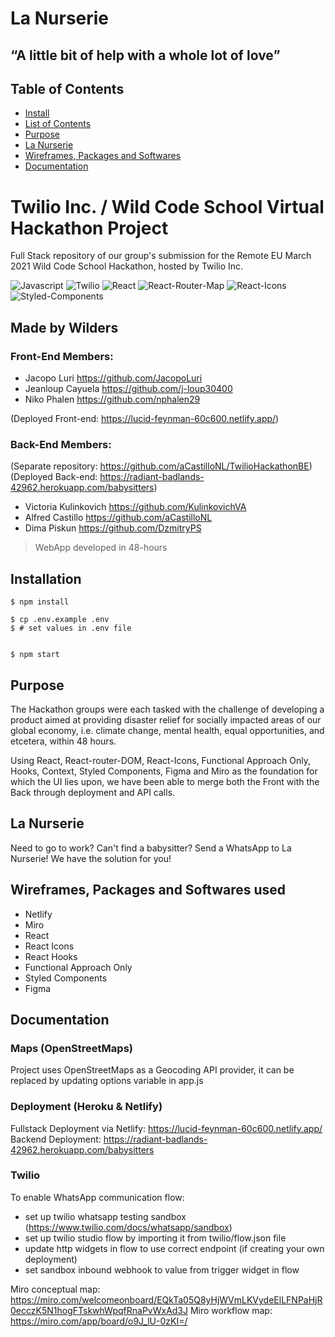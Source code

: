 # La Nurserie

## “A little bit of help with a whole lot of love”


## Table of Contents

- [Install](#install)
- [List of Contents](#list-of-contents)
- [Purpose](#purpose)
- [La Nurserie](#la-nurserie)
- [Wireframes, Packages and Softwares](#wireframes-packages-and-softwares-used)
- [Documentation](#documentation)

# Twilio Inc. / Wild Code School Virtual Hackathon Project

Full Stack repository of our group's submission for the Remote EU March 2021 Wild Code School Hackathon, hosted by Twilio Inc.

![Javascript](https://aleen42.github.io/badges/src/javascript.svg)
![Twilio](https://img.shields.io/badge/API-twilio-red)
![React](https://img.shields.io/badge/React-blue)
![React-Router-Map](https://img.shields.io/badge/JS-Router%20Router%20Dom-green)
![React-Icons](https://img.shields.io/badge/JS-React%20Icons-Purple)
![Styled-Components](https://img.shields.io/badge/CSS-Styled%20Components-Pink)

## Made by Wilders
### Front-End Members:

- Jacopo Luri https://github.com/JacopoLuri
- Jeanloup Cayuela https://github.com/j-loup30400
- Niko Phalen https://github.com/nphalen29

(Deployed Front-end: https://lucid-feynman-60c600.netlify.app/)

### Back-End Members:

(Separate repository: https://github.com/aCastilloNL/TwilioHackathonBE)
(Deployed Back-end: https://radiant-badlands-42962.herokuapp.com/babysitters)

- Victoria Kulinkovich https://github.com/KulinkovichVA
- Alfred Castillo https://github.com/aCastilloNL
- Dima Piskun https://github.com/DzmitryPS

> WebApp developed in 48-hours

## Installation

```
$ npm install

$ cp .env.example .env
$ # set values in .env file


$ npm start

```

## Purpose

The Hackathon groups were each tasked with the challenge of developing a product aimed at providing disaster relief for socially impacted areas of our global economy, i.e. climate change, mental health, equal opportunities, and etcetera, within 48 hours.

Using React, React-router-DOM, React-Icons, Functional Approach Only, Hooks, Context, Styled Components, Figma and Miro as the foundation for which the UI lies upon, we have been able to merge both the Front with the Back through deployment and API calls.


## La Nurserie

Need to go to work? Can't find a babysitter? Send a WhatsApp to La Nurserie! We have the solution for you!

## Wireframes, Packages and Softwares used

- Netlify
- Miro
- React
- React Icons
- React Hooks
- Functional Approach Only
- Styled Components
- Figma

## Documentation


### Maps (OpenStreetMaps)

Project uses OpenStreetMaps as a Geocoding API provider, it can be replaced by updating options variable in app.js

### Deployment (Heroku & Netlify)

Fullstack Deployment via Netlify: https://lucid-feynman-60c600.netlify.app/
Backend Deployment: https://radiant-badlands-42962.herokuapp.com/babysitters

### Twilio

To enable WhatsApp communication flow:

- set up twilio whatsapp testing sandbox (https://www.twilio.com/docs/whatsapp/sandbox)
- set up twilio studio flow by importing it from twilio/flow.json file
- update http widgets in flow to use correct endpoint (if creating your own deployment)
- set sandbox inbound webhook to value from trigger widget in flow

Miro conceptual map: https://miro.com/welcomeonboard/EQkTa05Q8yHjWVmLKVydeElLFNPaHjR0ecczK5N1hogFTskwhWpqfRnaPvWxAd3J
Miro workflow map: https://miro.com/app/board/o9J_lU-0zKI=/

